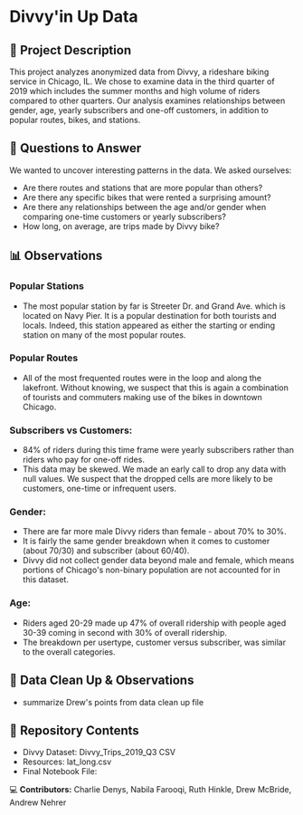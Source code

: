 # Divvy'in Up Data

## 📝 Project Description
This project analyzes anonymized data from Divvy, a rideshare biking service in Chicago, IL. We chose to examine data in the third quarter of 2019 which includes the summer months and high volume of riders compared to other quarters. Our analysis examines relationships between gender, age, yearly subscribers and one-off customers, in addition to popular routes, bikes, and stations.

## 🔎 Questions to Answer
We wanted to uncover interesting patterns in the data. We asked ourselves:
* Are there routes and stations that are more popular than others?
* Are there any specific bikes that were rented a surprising amount?
* Are there any relationships between the age and/or gender when comparing one-time customers or yearly subscribers?
* How long, on average, are trips made by Divvy bike?

## 📊 Observations
### Popular Stations
* The most popular station by far is Streeter Dr. and Grand Ave. which is located on Navy Pier. It is a popular destination for both tourists and locals. Indeed, this station appeared as either the starting or ending station on many of the most popular routes.

### Popular Routes
* All of the most frequented routes were in the loop and along the lakefront. Without knowing, we suspect that this is again a combination of tourists and commuters making use of the bikes in downtown Chicago.

### Subscribers vs Customers:
* 84% of riders during this time frame were yearly subscribers rather than riders who pay for one-off rides. 
* This data may be skewed. We made an early call to drop any data with null values. We suspect that the dropped cells are more likely to be customers, one-time or infrequent users.

### Gender:
* There are far more male Divvy riders than female - about 70% to 30%.
* It is fairly the same gender breakdown when it comes to customer (about 70/30) and subscriber (about 60/40).
* Divvy did not collect gender data beyond male and female, which means portions of Chicago's non-binary population are not accounted for in this dataset.

### Age:
* Riders aged 20-29 made up 47% of overall ridership with people aged 30-39 coming in second with 30% of overall ridership. 
* The breakdown per usertype, customer versus subscriber, was similar to the overall categories. 

 ## 🧼 Data Clean Up & Observations
 * summarize Drew's points from data clean up file

## 📁 Repository Contents
* Divvy Dataset: Divvy_Trips_2019_Q3 CSV
* Resources: lat_long.csv
* Final Notebook File:

💻 **Contributors:**
Charlie Denys, Nabila Farooqi, Ruth Hinkle, Drew McBride, Andrew Nehrer